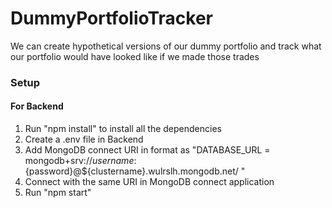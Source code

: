 # DummyPortfolioTracker
We can create hypothetical versions of our dummy portfolio and track what our portfolio would have looked like if we made those trades

### Setup 
#### For Backend

1. Run "npm install" to install all the dependencies
2. Create a .env file in Backend
3. Add MongoDB connect URI in format as "DATABASE_URL = mongodb+srv://${username}:${password}@${clustername}.wulrslh.mongodb.net/ "
4. Connect with the same URI in MongoDB connect application
5. Run "npm start"
